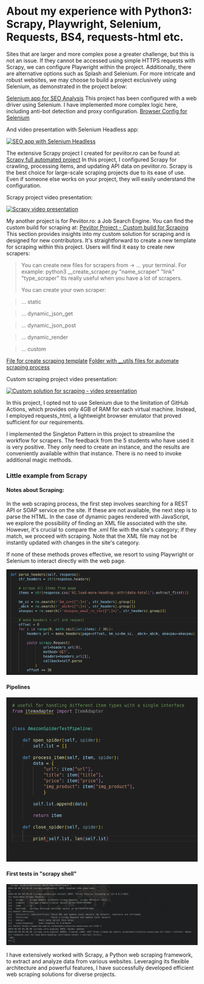 # About my experience with Python3: Scrapy, Playwright, Selenium, Requests, BS4, requests-html etc.

Sites that are larger and more complex pose a greater challenge, but this is not an issue. If they cannot be accessed
using simple HTTPS requests with Scrapy, we can configure Playwright within the project. Additionally, there are alternative
options such as Splash and Selenium. For more intricate and robust websites, we may choose to build a project exclusively using 
Selenium, as demonstrated in the project below:

[Selenium app for SEO Analysis](https://github.com/andreireporter13/SEO-1st-page-Google-data-scrape)
This project has been configured with a web driver using Selenium. I have implemented more complex logic 
here, including anti-bot detection and proxy configuration.
[Browser Config for Selenium](https://github.com/andreireporter13/SEO-1st-page-Google-data-scrape/blob/SEO-1st-page-Google-data-scrape/browser_settings/browser_settings_file.py)

And video presentation with Selenium Headless app:

[![SEO app with Selenium Headless](https://i.ytimg.com/vi/44cThvaa3Jw/hqdefault.jpg)](https://www.youtube.com/watch?v=44cThvaa3Jw&t=687s "SEO APP + Selenium Headless")

The extensive Scrapy project I created for peviitor.ro can be found at:
[Scrapy full automated project](https://github.com/peviitor-ro/Scrapy_peviitor_jobs)
In this project, I configured Scrapy for crawling, processing items, and updating API data on peviitor.ro.
Scrapy is the best choice for large-scale scraping projects due to its ease of use. Even if someone
else works on your project, they will easily understand the configuration.

Scrapy project video presentation:

[![Scrapy video presentation](https://i.ytimg.com/vi/i_fkt29UuPs/hqdefault.jpg)](https://www.youtube.com/watch?v=i_fkt29UuPs&t=4s "Scrapy Project")

My another project is for Peviitor.ro: a Job Search Engine. You can find the custom build for scraping at:
[Peviitor Project - Custom build for Scraping](https://github.com/peviitor-ro/Scrapers_start_with_digi)
This section provides insights into my custom solution for scraping and is designed for new contributors.
It's straightforward to create a new template for scraping within this project. Users will find it easy to create new scrapers:

>  You can create new files for scrapers from ->
>  ... your terminal. For example:
>  python3 __create_scraper.py "name_scraper" "link" "type_scraper"
>  Its really useful when you have a lot of scrapers.
>
>  You can create your own scraper:

>  ... static

>  ... dynamic_json_get

>  ... dynamic_json_post

>  ... dynamic_render

>  ... custom

[File for create scraping template](https://github.com/peviitor-ro/Scrapers_start_with_digi/blob/main/new_sites/__create_scraper.py)
[Folder with __utils files for automate scraping process](https://github.com/peviitor-ro/Scrapers_start_with_digi/tree/main/new_sites/__utils)

Custom scraping project video presentation:

[![Custom solution for scraping - video presentation](https://i.ytimg.com/vi/icoCA8it9zw/hqdefault.jpg)](https://www.youtube.com/watch?v=icoCA8it9zw&t=351s "Custom Scraping Project")

In this project, I opted not to use Selenium due to the limitation of GitHub Actions, which provides only 4GB of RAM for each virtual machine.
Instead, I employed requests_html, a lightweight browser emulator that proved sufficient for our requirements.
 
I implemented the Singleton Pattern in this project to streamline the workflow for scrapers. The feedback from the 5 students who have used
it is very positive. They only need to create an instance, and the results are conveniently available within that instance. 
There is no need to invoke additional magic methods.

### Little example from Scrapy

#### Notes about Scraping:
In the web scraping process, the first step involves searching for a REST API or SOAP service on the site.
If these are not available, the next step is to parse the HTML. In the case of dynamic pages rendered with JavaScript,
we explore the possibility of finding an XML file associated with the site. However, it's crucial to compare the .xml file
with the site's category; if they match, we proceed with scraping. Note that the XML file may not be instantly updated with 
changes in the site's category.

If none of these methods proves effective, we resort to using Playwright or Selenium to interact directly with the web page.

![Scrapy](./project_photo/photo_presentation.png)

#### Pipelines
![Pipelines](./project_photo/pipelines.png)

#### First tests in "scrapy shell"
![Scrapy Shell](./project_photo/scrapy_shell.png)

I have extensively worked with Scrapy, a Python web scraping framework, to extract and analyze 
data from various websites. Leveraging its flexible architecture and powerful features, I have 
successfully developed efficient web scraping solutions for diverse projects.

